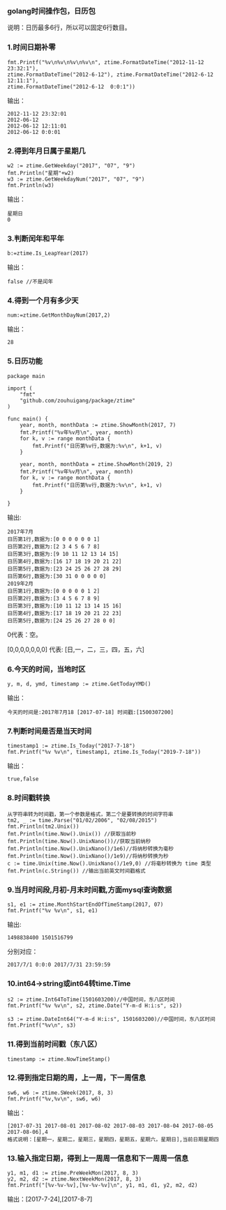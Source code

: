 ### golang时间操作包，日历包

说明：日历最多6行，所以可以固定6行数目。

### 1.时间日期补零

	fmt.Printf("%v\n%v\n%v\n%v\n", ztime.FormatDateTime("2012-11-12 23:32:1"), 
	ztime.FormatDateTime("2012-6-12"), ztime.FormatDateTime("2012-6-12  12:11:1"), 
	ztime.FormatDateTime("2012-6-12  0:0:1"))

输出：

	
	2012-11-12 23:32:01
	2012-06-12
	2012-06-12 12:11:01
	2012-06-12 0:0:01

### 2.得到年月日属于星期几

	w2 := ztime.GetWeekday("2017", "07", "9")
	fmt.Println("星期"+w2)
	w3 := ztime.GetWeekdayNum("2017", "07", "9")
	fmt.Println(w3)

输出：

	星期日
	0


### 3.判断闰年和平年

	b:=ztime.Is_LeapYear(2017)

输出：

	false //不是闰年


### 4.得到一个月有多少天

	num:=ztime.GetMonthDayNum(2017,2)

输出：

	28


### 5.日历功能

	package main
	
	import (
		"fmt"
		"github.com/zouhuigang/package/ztime"
	)
	
	func main() {
		year, month, monthData := ztime.ShowMonth(2017, 7)
		fmt.Printf("%v年%v月\n", year, month)
		for k, v := range monthData {
			fmt.Printf("日历第%v行,数据为:%v\n", k+1, v)
		}
	
		year, month, monthData = ztime.ShowMonth(2019, 2)
		fmt.Printf("%v年%v月\n", year, month)
		for k, v := range monthData {
			fmt.Printf("日历第%v行,数据为:%v\n", k+1, v)
		}
	
	}

输出:

	
	2017年7月
	日历第1行,数据为:[0 0 0 0 0 0 1]
	日历第2行,数据为:[2 3 4 5 6 7 8]
	日历第3行,数据为:[9 10 11 12 13 14 15]
	日历第4行,数据为:[16 17 18 19 20 21 22]
	日历第5行,数据为:[23 24 25 26 27 28 29]
	日历第6行,数据为:[30 31 0 0 0 0 0]
	2019年2月
	日历第1行,数据为:[0 0 0 0 0 1 2]
	日历第2行,数据为:[3 4 5 6 7 8 9]
	日历第3行,数据为:[10 11 12 13 14 15 16]
	日历第4行,数据为:[17 18 19 20 21 22 23]
	日历第5行,数据为:[24 25 26 27 28 0 0]

0代表：空。

[0,0,0,0,0,0,0] 代表: [日,一，二，三，四，五，六]



### 6.今天的时间，当地时区

	y, m, d, ymd, timestamp := ztime.GetTodayYMD()

输出：

	今天的时间是:2017年7月18 [2017-07-18] 时间戳:[1500307200]

### 7.判断时间是否是当天时间

	timestamp1 := ztime.Is_Today("2017-7-18")
	fmt.Printf("%v %v\n", timestamp1, ztime.Is_Today("2019-7-18"))

输出：

	true,false


### 8.时间戳转换

	从字符串转为时间戳，第一个参数是格式，第二个是要转换的时间字符串
	tm2, _ := time.Parse("01/02/2006", "02/08/2015")
	fmt.Println(tm2.Unix())
	fmt.Println(time.Now().Unix()) //获取当前秒
	fmt.Println(time.Now().UnixNano())//获取当前纳秒
	fmt.Println(time.Now().UnixNano()/1e6)//将纳秒转换为毫秒
	fmt.Println(time.Now().UnixNano()/1e9)//将纳秒转换为秒
	c := time.Unix(time.Now().UnixNano()/1e9,0) //将毫秒转换为 time 类型
	fmt.Println(c.String()) //输出当前英文时间戳格式  


### 9.当月时间段,月初-月末时间戳,方面mysql查询数据

	s1, e1 := ztime.MonthStartEndOfTimeStamp(2017, 07)
	fmt.Printf("%v %v\n", s1, e1)

输出:

	1498838400 1501516799

分别对应：

	2017/7/1 0:0:0 2017/7/31 23:59:59


### 10.int64->string或int64转time.Time

	s2 := ztime.Int64ToTime(1501603200)//中国时间，东八区时间
	fmt.Printf("%v %v\n", s2, ztime.Date("Y-m-d H:i:s", s2)) 

	s3 := ztime.DateInt64("Y-m-d H:i:s", 1501603200)//中国时间，东八区时间
	fmt.Printf("%v\n", s3)


### 11.得到当前时间戳（东八区）

	timestamp := ztime.NowTimeStamp()


### 12.得到指定日期的周，上一周，下一周信息

	sw6, w6 := ztime.SWeek(2017, 8, 3)
	fmt.Printf("%v,%v\n", sw6, w6)

输出：

	[2017-07-31 2017-08-01 2017-08-02 2017-08-03 2017-08-04 2017-08-05 2017-08-06],4
	格式说明：[星期一，星期二，星期三，星期四，星期五，星期六，星期日],当前日期星期四


### 13.输入指定日期，得到上一周周一信息和下一周周一信息

	y1, m1, d1 := ztime.PreWeekMon(2017, 8, 3)
	y2, m2, d2 := ztime.NextWeekMon(2017, 8, 3)
	fmt.Printf("[%v-%v-%v],[%v-%v-%v]\n", y1, m1, d1, y2, m2, d2)

输出：[2017-7-24],[2017-8-7]